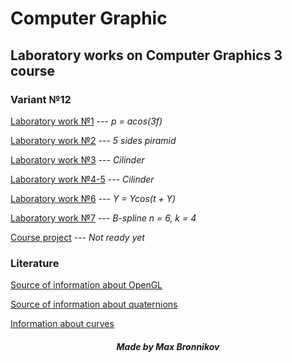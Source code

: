 # Computer Graphic
## Laboratory works on Computer Graphics 3 course

### Variant №12

[Laboratory work №1](lab1) --- *p = acos(3f)*

[Laboratory work №2](lab2) --- *5 sides piramid*

[Laboratory work №3](lab3) --- *Cilinder*

[Laboratory work №4-5](lab4-5) --- *Cilinder*

[Laboratory work №6](lab6) --- *Y = Ycos(t + Y)*

[Laboratory work №7](lab7) --- *B-spline n = 6, k = 4* 

[Course project](KP) --- *Not ready yet*


### Literature

[Source of information about OpenGL](https://habr.com/ru/post/310790 "Lessons from Habr")

[Source of information about quaternions](https://habr.com/post/426863 "Quaternions")

[Information about curves](lab7/theory.ppt)

##### <center> Made by Max Bronnikov </center>
